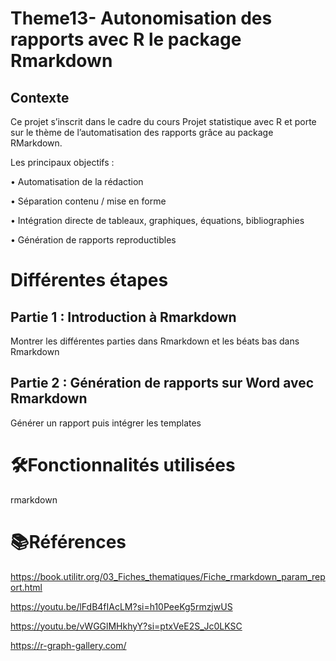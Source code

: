 # Theme13- Autonomisation des rapports avec R le package Rmarkdown

## Contexte

Ce projet s’inscrit dans le cadre du cours Projet statistique avec R et porte sur le thème de l’automatisation des rapports grâce au package RMarkdown.

Les principaux objectifs :

• Automatisation de la rédaction

• Séparation contenu / mise en forme

• Intégration directe de tableaux, graphiques, équations, bibliographies

• Génération de rapports reproductibles

# Différentes étapes

## Partie 1 : Introduction à Rmarkdown

Montrer les différentes parties  dans Rmarkdown et les béats bas dans Rmarkdown

## Partie 2 : Génération de rapports sur Word avec Rmarkdown

Générer un rapport puis intégrer les templates

# 🛠️Fonctionnalités utilisées

 rmarkdown





























# 📚Références

https://book.utilitr.org/03_Fiches_thematiques/Fiche_rmarkdown_param_report.html

https://youtu.be/lFdB4fIAcLM?si=h10PeeKg5rmzjwUS

https://youtu.be/vWGGlMHkhyY?si=ptxVeE2S_Jc0LKSC

https://r-graph-gallery.com/
